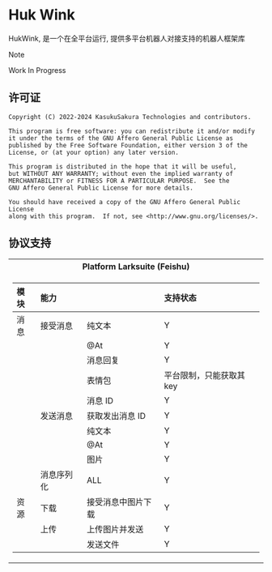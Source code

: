 # Huk Wink

HukWink, 是一个在全平台运行, 提供多平台机器人对接支持的机器人框架库

> [!NOTE]
>
> Work In Progress

## 许可证

```text
Copyright (C) 2022-2024 KasukuSakura Technologies and contributors.

This program is free software: you can redistribute it and/or modify
it under the terms of the GNU Affero General Public License as
published by the Free Software Foundation, either version 3 of the
License, or (at your option) any later version.

This program is distributed in the hope that it will be useful,
but WITHOUT ANY WARRANTY; without even the implied warranty of
MERCHANTABILITY or FITNESS FOR A PARTICULAR PURPOSE.  See the
GNU Affero General Public License for more details.

You should have received a copy of the GNU Affero General Public License
along with this program.  If not, see <http://www.gnu.org/licenses/>.
```

## 协议支持

<table>
<tr><th>Platform Larksuite (Feishu) </th></tr>
<tr><td>

| 模块 <!-- PADDING  --> | 能力 <!-- PADDING     --> | <!-- PADDING           --> | 支持状态  <!-- PADDING         --> |
|:---------------------|:------------------------|:---------------------------|:-------------------------------|
| 消息                   | 接受消息                    | 纯文本                        | Y                              |
|                      |                         | @At                        | Y                              |
|                      |                         | 消息回复                       | Y                              |
|                      |                         | 表情包                        | 平台限制，只能获取其 key                 |
|                      |                         | 消息 ID                      | Y                              |
|                      | 发送消息                    | 获取发出消息 ID                  | Y                              |
|                      |                         | 纯文本                        | Y                              |
|                      |                         | @At                        | Y                              |
|                      |                         | 图片                         | Y                              |
|                      | 消息序列化                   | ALL                        | Y                              |
| 资源                   | 下载                      | 接受消息中图片下载                  | Y                              |
|                      | 上传                      | 上传图片并发送                    | Y                              |
|                      |                         | 发送文件                       | Y                              |

</td></tr>
</table>
